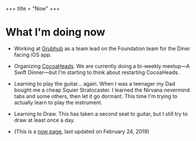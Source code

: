 +++
title = "Now"
+++

# What I'm doing now

- Working at [Grubhub](https://www.grubhub.com) as a team lead on the Foundation team for the Diner facing iOS app.

- Organizing [CocoaHeads](https://meetup.com/nscoderrtp). We are currently doing a bi-weekly meetup—A Swift Dinner—but I'm starting to think about restarting CocoaHeads.

- Learning to play the guitar… again. When I was a teenager my Dad bought me a cheap Squier Stratocaster. I learned the Nirvana nevermind tabs and some others, then let it go dormant. This time I'm trying to actually learn to play the instrument.

- Learning to Draw. This has taken a second seat to guitar, but I still try to draw at least once a day.

- (This is a [now page](http://nownownow.com/about), last updated on February 24, 2019)
